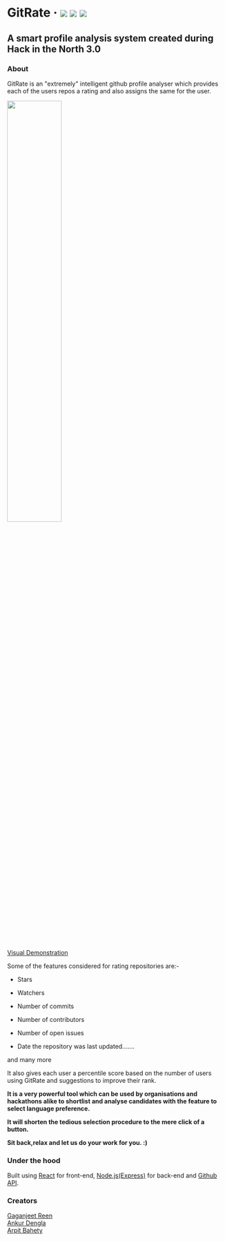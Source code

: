 # GitRate  &middot;  ![](https://img.shields.io/github/license/mashape/apistatus.svg) ![](https://img.shields.io/npm/v/npm.svg) ![](https://img.shields.io/node/v/@stdlib/stdlib/latest.svg?registry_uri=https%3A%2F%2Fregistry.npmjs.com)
## A smart profile analysis system created during Hack in the North 3.0

### About
GitRate is an "extremely" intelligent github profile analyser which provides each of the users repos a rating and also assigns the same for the user.

<!-- [Click to give it a whirl](https://rating.gitrate.tech) -->

<img src="https://drive.google.com/uc?export=view&id=1qs5hcaSakIW7aAyXTQCpkPVK_I91MqV_" width=50% height=50%/>

[Visual Demonstration](https://drive.google.com/open?id=1qBQpXc0A6vok5a5pdQQDE84DuCbKb0A8)

Some of the features considered for rating repositories are:-

* Stars

* Watchers

* Number of commits

* Number of contributors

* Number of open issues

* Date the repository was last updated.......

and many more

It also gives each user a percentile score based on the number of users using GitRate and suggestions to improve their rank.

**It is a very powerful tool which can be used by organisations and hackathons alike to shortlist and analyse candidates with the feature to select language preference.**

**It will shorten the tedious selection procedure to the mere click of a button.**

**Sit back,relax and let us do your work for you. :)**

### Under the hood
Built using [React](https://reactjs.org/) for front-end, [Node.js(Express)](https://expressjs.com/) for back-end and [Github API](https://developer.github.com/v3/).

### Creators 
[Gaganjeet Reen](https://github.com/piano-man)  
[Ankur Dengla](https://github.com/ankurdengla1996)  
[Arpit Bahety](https://github.com/ArpitRF/)  
